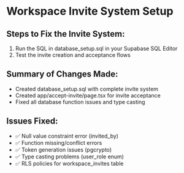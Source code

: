 # Workspace Invite System Setup

## Steps to Fix the Invite System:
1. Run the SQL in database_setup.sql in your Supabase SQL Editor
2. Test the invite creation and acceptance flows
## Summary of Changes Made:
- Created database_setup.sql with complete invite system
- Created app/accept-invite/page.tsx for invite acceptance
- Fixed all database function issues and type casting

## Issues Fixed:
- ✅ Null value constraint error (invited_by)
- ✅ Function missing/conflict errors
- ✅ Token generation issues (pgcrypto)
- ✅ Type casting problems (user_role enum)
- ✅ RLS policies for workspace_invites table
